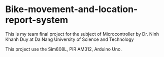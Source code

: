 # Bike-movement-and-location-report-system
This is my team final project for the subject of Microcontroller by Dr. Ninh Khanh Duy at Da Nang University of Science and Technology


This project use the Sim808L, PIR AM312, Arduino Uno.
